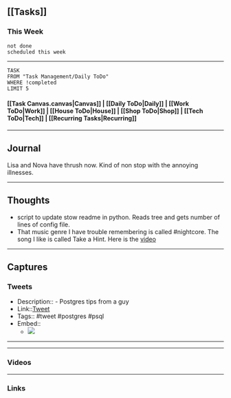 ## [[Tasks]]

### This Week

```tasks
not done
scheduled this week
```

---
```dataview
TASK
FROM "Task Management/Daily ToDo"
WHERE !completed
LIMIT 5
```


#### [[Task Canvas.canvas|Canvas]] | [[Daily ToDo|Daily]] | [[Work ToDo|Work]] |  [[House ToDo|House]] |  [[Shop ToDo|Shop]] | [[Tech ToDo|Tech]] | [[Recurring Tasks|Recurring]] 
---
## Journal

Lisa and Nova have thrush now.  Kind of non stop with the annoying illnesses.

---
## Thoughts

- script to update stow readme in python. Reads tree and gets number of lines of config file.
- That music genre I have trouble remembering is called #nightcore. The song I like is called Take a Hint. Here is the [video](https://www.youtube.com/watch?v=cyW2ajAVyfA)
---
## Captures

### Tweets
- Description:: - Postgres tips from a guy
- Link::[Tweet](https://twitter.com/samokhvalov/status/1679953049899642880?t=fBrS5-ZJhPlTCtJem-umEA&s=19)
- Tags:: #tweet #postgres #psql 
- Embed:: 
	- ![](https://twitter.com/samokhvalov/status/1679953049899642880?t=fBrS5-ZJhPlTCtJem-umEA&s=19)

 --- 

---
### Videos

---
### Links



